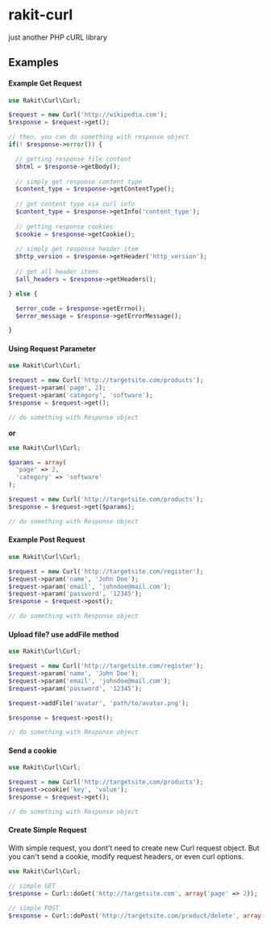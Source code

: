 rakit-curl
==========

just another PHP cURL library

## Examples

#### Example Get Request
```php
use Rakit\Curl\Curl;

$request = new Curl('http://wikipedia.com');
$response = $request->get();

// then, you can do something with response object
if(! $response->error()) {

  // getting response file content
  $html = $response->getBody();
  
  // simply get response content type
  $content_type = $response->getContentType(); 
  
  // get content type via curl info
  $content_type = $response->getInfo('content_type'); 
  
  // getting response cookies
  $cookie = $response->getCookie();
  
  // simply get response header item
  $http_version = $response->getHeader('http_version');
  
  // get all header items
  $all_headers = $response->getHeaders();

} else {

  $error_code = $response->getErrno();
  $error_message = $response->getErrorMessage();

}
```

#### Using Request Parameter
```php
use Rakit\Curl\Curl;

$request = new Curl('http://targetsite.com/products');
$request->param('page', 2);
$request->param('category', 'software'); 
$response = $request->get();

// do something with Response object

```

**or**

```php
use Rakit\Curl\Curl;

$params = array(
  'page' => 2,
  'category' => 'software'
);

$request = new Curl('http://targetsite.com/products');
$response = $request->get($params);

// do something with Response object

```

#### Example Post Request
```php
use Rakit\Curl\Curl;

$request = new Curl('http://targetsite.com/register');
$request->param('name', 'John Doe');
$request->param('email', 'johndoe@mail.com');
$request->param('password', '12345');
$response = $request->post();

// do something with Response object

```

#### Upload file? use addFile method

```php
use Rakit\Curl\Curl;

$request = new Curl('http://targetsite.com/register');
$request->param('name', 'John Doe');
$request->param('email', 'johndoe@mail.com');
$request->param('password', '12345');

$request->addFile('avatar', 'path/to/avatar.png');

$response = $request->post();

// do something with Response object
```

#### Send a cookie
```php
use Rakit\Curl\Curl;

$request = new Curl('http://targetsite.com/products');
$request->cookie('key', 'value');
$response = $request->get();

// do something with Response object

```

#### Create Simple Request

With simple request, you dont't need to create new Curl request object. 
But you can't send a cookie, modify request headers, or even curl options.

```php
use Rakit\Curl\Curl;

// simple GET
$response = Curl::doGet('http://targetsite.com', array('page' => 2));

// simple POST 
$response = Curl::doPost('http://targetsite.com/product/delete', array('id' => 5));
```
